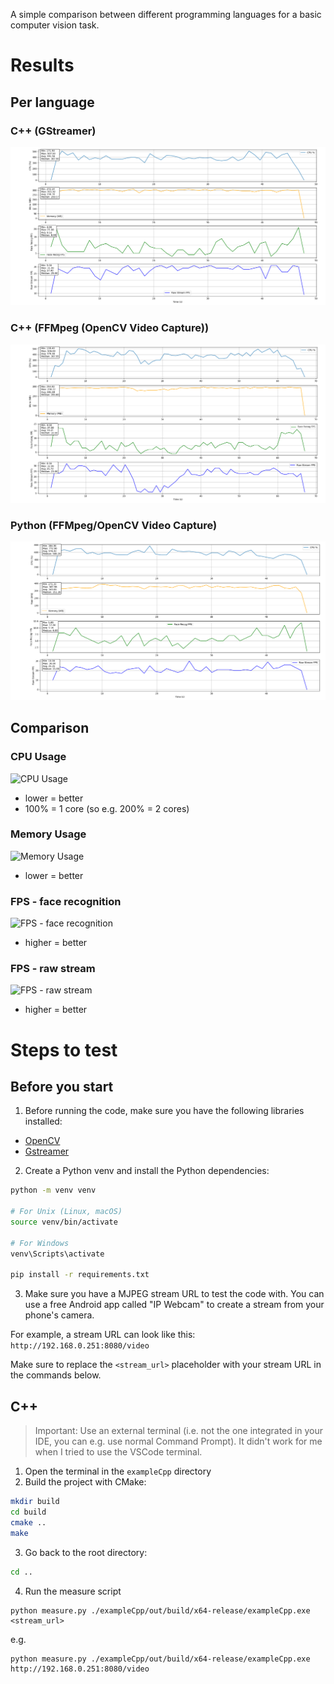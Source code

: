 A simple comparison between different programming languages for a basic computer vision task.

# Results

## Per language

### C++ (GStreamer)

![C++ (GStreamer)](./results/0_cpp_gstreamer.png)

### C++ (FFMpeg (OpenCV Video Capture))

![C++ (FFMpeg (OpenCV))](./results/0_cpp_ffmpeg.png)

### Python (FFMpeg/OpenCV Video Capture)

![Python (OpenCV)](./results/0_python.png)

## Comparison

### CPU Usage

![CPU Usage](./results/1_CPU.png)

- lower = better
- 100% = 1 core (so e.g. 200% = 2 cores)

### Memory Usage

![Memory Usage](./results/2_RAM.png)

- lower = better

### FPS - face recognition

![FPS - face recognition](./results/3_Face%20recognition.png)

- higher = better

### FPS - raw stream

![FPS - raw stream](./results/4_Raw%20Stream.png)

- higher = better

# Steps to test

## Before you start

1. Before running the code, make sure you have the following libraries installed:

- [OpenCV](https://opencv.org/)
- [Gstreamer](https://gstreamer.freedesktop.org/)

2. Create a Python venv and install the Python dependencies:

```bash
python -m venv venv

# For Unix (Linux, macOS)
source venv/bin/activate

# For Windows
venv\Scripts\activate

pip install -r requirements.txt
```

3. Make sure you have a MJPEG stream URL to test the code with.
   You can use a free Android app called "IP Webcam" to create a stream from your phone's camera.

For example, a stream URL can look like this: `http://192.168.0.251:8080/video`

Make sure to replace the `<stream_url>` placeholder with your stream URL in the commands below.

## C++

> Important: Use an external terminal (i.e. not the one integrated in your IDE, you can e.g. use normal Command Prompt). It didn't work for me when I tried to use the VSCode terminal.

1. Open the terminal in the `exampleCpp` directory
2. Build the project with CMake:

```bash
mkdir build
cd build
cmake ..
make
```

3. Go back to the root directory:

```bash
cd ..
```

4. Run the measure script

```
python measure.py ./exampleCpp/out/build/x64-release/exampleCpp.exe <stream_url>
```

e.g.

```
python measure.py ./exampleCpp/out/build/x64-release/exampleCpp.exe http://192.168.0.251:8080/video
```
